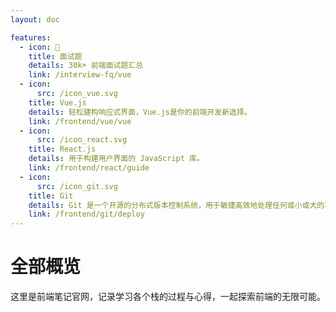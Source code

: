 ```yaml
---
layout: doc

features:
  - icon: 📓
    title: 面试题
    details: 30k+ 前端面试题汇总
    link: /interview-fq/vue
  - icon:
      src: /icon_vue.svg
    title: Vue.js
    details: 轻松建构响应式界面，Vue.js是你的前端开发新选择。
    link: /frontend/vue/vue
  - icon:
      src: /icon_react.svg
    title: React.js
    details: 用于构建用户界面的 JavaScript 库。
    link: /frontend/react/guide
  - icon:
      src: /icon_git.svg
    title: Git
    details: Git 是一个开源的分布式版本控制系统，用于敏捷高效地处理任何或小或大的项目。
    link: /frontend/git/deploy
---
```


# 全部概览

这里是前端笔记官网，记录学习各个栈的过程与心得，一起探索前端的无限可能。

<script setup>
import List from "./components/List.vue";
</script>

<List />
